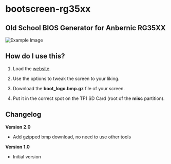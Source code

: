 # bootscreen-rg35xx

## Old School BIOS Generator for Anbernic RG35XX

![Example Image](https://user-images.githubusercontent.com/17005458/218252327-b566ca9b-321d-4037-a8cd-e374055896a0.png)

## How do I use this?

1. Load the [website](https://xquader.github.io/bootscreen-rg35xx/).

2. Use the options to tweak the screen to your liking.

3. Download the **boot_logo.bmp.gz** file of your screen.

4. Put it in the correct spot on the TF1 SD Card (root of the **misc** partition).


## Changelog

**Version 2.0**

* Add gzipped bmp download, no need to use other tools

**Version 1.0**

* Initial version
